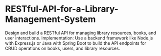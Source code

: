 # RESTful-API-for-a-Library-Management-System
Design and build a RESTful API for managing library resources, books, and user interactions. Implementation: Use a backend framework like Node.js with Express.js or Java with Spring Boot to build the API endpoints for CRUD operations on books, users, and library resources.
